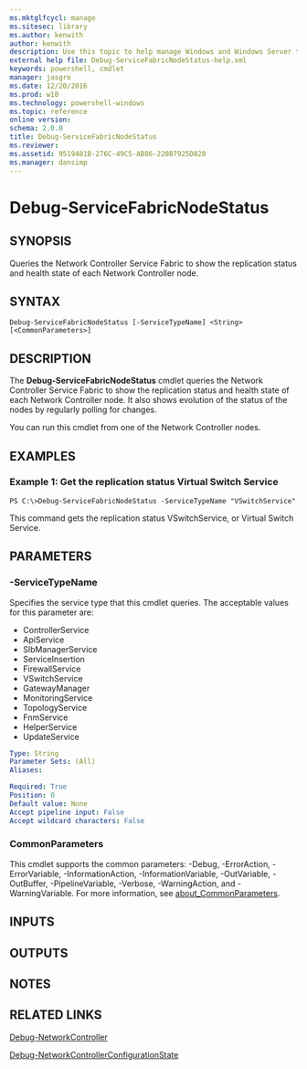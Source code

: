 ```yaml
---
ms.mktglfcycl: manage
ms.sitesec: library
ms.author: kenwith
author: kenwith
description: Use this topic to help manage Windows and Windows Server technologies with Windows PowerShell.
external help file: Debug-ServiceFabricNodeStatus-help.xml
keywords: powershell, cmdlet
manager: jasgro
ms.date: 12/20/2016
ms.prod: w10
ms.technology: powershell-windows
ms.topic: reference
online version: 
schema: 2.0.0
title: Debug-ServiceFabricNodeStatus
ms.reviewer:
ms.assetid: 9519481B-276C-49C5-AB86-220B7925D828
ms.manager: dansimp
---
```


# Debug-ServiceFabricNodeStatus

## SYNOPSIS
Queries the Network Controller Service Fabric to show the replication status and health state of each Network Controller node.

## SYNTAX

```
Debug-ServiceFabricNodeStatus [-ServiceTypeName] <String> [<CommonParameters>]
```

## DESCRIPTION
The **Debug-ServiceFabricNodeStatus** cmdlet queries the Network Controller Service Fabric to show the replication status and health state of each Network Controller node.
It also shows evolution of the status of the nodes by regularly polling for changes.

You can run this cmdlet from one of the Network Controller nodes.

## EXAMPLES

### Example 1: Get the replication status Virtual Switch Service
```
PS C:\>Debug-ServiceFabricNodeStatus -ServiceTypeName "VSwitchService"
```

This command gets the replication status VSwitchService, or Virtual Switch Service.

## PARAMETERS

### -ServiceTypeName
Specifies the service type that this cmdlet queries.
The acceptable values for this parameter are:

- ControllerService
- ApiService
- SlbManagerService
- ServiceInsertion
- FirewallService
- VSwitchService
- GatewayManager
- MonitoringService
- TopologyService
- FnmService
- HelperService
- UpdateService

```yaml
Type: String
Parameter Sets: (All)
Aliases: 

Required: True
Position: 0
Default value: None
Accept pipeline input: False
Accept wildcard characters: False
```

### CommonParameters
This cmdlet supports the common parameters: -Debug, -ErrorAction, -ErrorVariable, -InformationAction, -InformationVariable, -OutVariable, -OutBuffer, -PipelineVariable, -Verbose, -WarningAction, and -WarningVariable. For more information, see [about_CommonParameters](http://go.microsoft.com/fwlink/?LinkID=113216).

## INPUTS

## OUTPUTS

## NOTES

## RELATED LINKS

[Debug-NetworkController](./Debug-NetworkController.md)

[Debug-NetworkControllerConfigurationState](./Debug-NetworkControllerConfigurationState.md)

